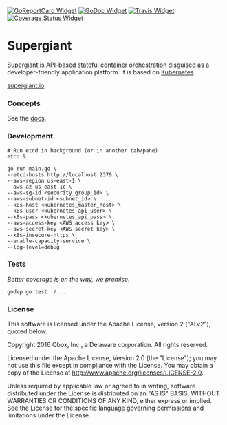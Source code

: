 [![GoReportCard Widget]][GoReportCard] [![GoDoc Widget]][GoDoc] [![Travis Widget]][Travis] [![Coverage Status Widget]][Coverage Status]

[GoReportCard Widget]: https://goreportcard.com/badge/github.com/supergiant/supergiant
[GoReportCard]: https://goreportcard.com/report/github.com/supergiant/supergiant
[GoDoc]: https://godoc.org/github.com/supergiant/supergiant
[GoDoc Widget]: https://godoc.org/github.com/supergiant/supergiant?status.svg
[Travis]: https://travis-ci.org/supergiant/supergiant
[Travis Widget]: https://travis-ci.org/supergiant/supergiant.svg?branch=master
[Coverage Status]: https://coveralls.io/github/supergiant/supergiant?branch=master
[Coverage Status Widget]: https://coveralls.io/repos/github/supergiant/supergiant/badge.svg?branch=master

# Supergiant

Supergiant is API-based stateful container orchestration disguised as a
developer-friendly application platform. It is based on
[Kubernetes](https://github.com/kubernetes/kubernetes).

[supergiant.io](supergiant.io)

### Concepts

See the [docs](docs/v0/apps.md).

### Development

```shell
# Run etcd in background (or in another tab/pane)
etcd &

go run main.go \
--etcd-hosts http://localhost:2379 \
--aws-region us-east-1 \
--aws-az us-east-1c \
--aws-sg-id <security_group_id> \
--aws-subnet-id <subnet_id> \
--k8s-host <kubernetes_master_host> \
--k8s-user <kubernetes_api_user> \
--k8s-pass <kubernetes_api_pass> \
--aws-access-key <AWS access key> \
--aws-secret-key <AWS secret key> \
--k8s-insecure-https \
--enable-capacity-service \
--log-level=debug
```

### Tests

*Better coverage is on the way, we promise.*

```shell
godep go test ./...
```

### License

This software is licensed under the Apache License, version 2 ("ALv2"), quoted below.

Copyright 2016 Qbox, Inc., a Delaware corporation. All rights reserved.

Licensed under the Apache License, Version 2.0 (the "License"); you may not
use this file except in compliance with the License. You may obtain a copy of
the License at http://www.apache.org/licenses/LICENSE-2.0.

Unless required by applicable law or agreed to in writing, software
distributed under the License is distributed on an "AS IS" BASIS, WITHOUT
WARRANTIES OR CONDITIONS OF ANY KIND, either express or implied. See the
License for the specific language governing permissions and limitations under
the License.
